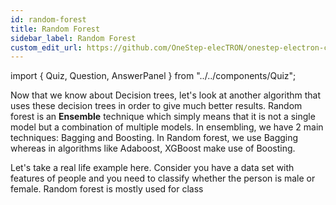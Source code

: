 ```yaml
---
id: random-forest
title: Random Forest
sidebar_label: Random Forest
custom_edit_url: https://github.com/OneStep-elecTRON/onestep-electron-content
---
```


import { Quiz, Question, AnswerPanel } from "../../components/Quiz";

Now that we know about Decision trees, let's look at another algorithm that uses these decision trees in order to give much better results. Random forest is an **Ensemble** technique which simply means that it is not a single model but a combination of multiple models. In ensembling, we have 2 main techniques: Bagging and Boosting. In Random forest, we use Bagging whereas in algorithms like Adaboost, XGBoost make use of Boosting.<br/>

Let's take a real life example here. Consider you have a data set with features of people and you need to classify whether the person is male or female. Random forest is mostly used for class